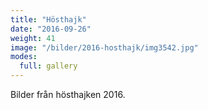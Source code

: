 ```yaml
---
title: "Hösthajk"
date: "2016-09-26"
weight: 41
image: "/bilder/2016-hosthajk/img3542.jpg"
modes:
  full: gallery
---
```

Bilder från hösthajken 2016.
